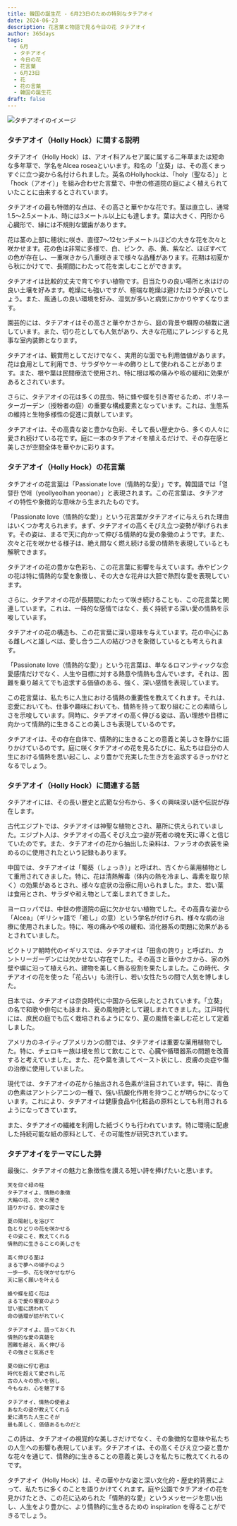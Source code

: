 ```yaml
---
title: 韓国の誕生花 - 6月23日のための特別なタチアオイ
date: 2024-06-23
description: 花言葉と物語で見る今日の花 タチアオイ
author: 365days
tags:
  - 6月
  - タチアオイ
  - 今日の花
  - 花言葉
  - 6月23日
  - 花
  - 花の言葉
  - 韓国の誕生花
draft: false
---
```



![タチアオイのイメージ](https://cdn.pixabay.com/photo/2018/08/15/05/58/hollyhock-3607356_1280.jpg#center#center)


### タチアオイ（Holly Hock）に関する説明

タチアオイ（Holly Hock）は、アオイ科アルセア属に属する二年草または短命な多年草で、学名をAlcea roseaといいます。和名の「立葵」は、その高くまっすぐに立つ姿から名付けられました。英名のHollyhockは、「holy（聖なる）」と「hock（アオイ）」を組み合わせた言葉で、中世の修道院の庭によく植えられていたことに由来するとされています。

タチアオイの最も特徴的な点は、その高さと華やかな花です。茎は直立し、通常1.5〜2.5メートル、時には3メートル以上にも達します。葉は大きく、円形から心臓形で、縁には不規則な鋸歯があります。

花は茎の上部に穂状に咲き、直径7〜12センチメートルほどの大きな花を次々と咲かせます。花の色は非常に多様で、白、ピンク、赤、黄、紫など、ほぼすべての色が存在し、一重咲きから八重咲きまで様々な品種があります。花期は初夏から秋にかけてで、長期間にわたって花を楽しむことができます。

タチアオイは比較的丈夫で育てやすい植物です。日当たりの良い場所と水はけの良い土壌を好みます。乾燥にも強いですが、極端な乾燥は避けたほうが良いでしょう。また、風通しの良い環境を好み、湿気が多いと病気にかかりやすくなります。

園芸的には、タチアオイはその高さと華やかさから、庭の背景や塀際の植栽に適しています。また、切り花としても人気があり、大きな花瓶にアレンジすると見事な室内装飾となります。

タチアオイは、観賞用としてだけでなく、実用的な面でも利用価値があります。花は食用として利用でき、サラダやケーキの飾りとして使われることがあります。また、根や葉は民間療法で使用され、特に根は喉の痛みや咳の緩和に効果があるとされています。

さらに、タチアオイの花は多くの昆虫、特に蜂や蝶を引き寄せるため、ポリネーターガーデン（授粉者の庭）の重要な構成要素となっています。これは、生態系の維持と生物多様性の促進に貢献しています。

タチアオイは、その高貴な姿と豊かな色彩、そして長い歴史から、多くの人々に愛され続けている花です。庭に一本のタチアオイを植えるだけで、その存在感と美しさが空間全体を華やかに彩ります。

### タチアオイ（Holly Hock）の花言葉

タチアオイの花言葉は「Passionate love（情熱的な愛）」です。韓国語では「열렬한 연애（yeollyeolhan yeonae）」と表現されます。この花言葉は、タチアオイの特性や象徴的な意味から生まれたものです。

「Passionate love（情熱的な愛）」という花言葉がタチアオイに与えられた理由はいくつか考えられます。まず、タチアオイの高くそびえ立つ姿勢が挙げられます。その姿は、まるで天に向かって伸びる情熱的な愛の象徴のようです。また、次々と花を咲かせる様子は、絶え間なく燃え続ける愛の情熱を表現しているとも解釈できます。

タチアオイの花の豊かな色彩も、この花言葉に影響を与えています。赤やピンクの花は特に情熱的な愛を象徴し、その大きな花弁は大胆で熱烈な愛を表現しています。

さらに、タチアオイの花が長期間にわたって咲き続けることも、この花言葉と関連しています。これは、一時的な感情ではなく、長く持続する深い愛の情熱を示唆しています。

タチアオイの花の構造も、この花言葉に深い意味を与えています。花の中心にある雌しべと雄しべは、愛し合う二人の結びつきを象徴しているとも考えられます。

「Passionate love（情熱的な愛）」という花言葉は、単なるロマンティックな恋愛感情だけでなく、人生や目標に対する熱意や情熱も含んでいます。それは、困難を乗り越えてでも追求する価値のある、強く、深い感情を表現しています。

この花言葉は、私たちに人生における情熱の重要性を教えてくれます。それは、恋愛においても、仕事や趣味においても、情熱を持って取り組むことの素晴らしさを示唆しています。同時に、タチアオイの高く伸びる姿は、高い理想や目標に向かって情熱的に生きることの美しさも表現しているのです。

タチアオイは、その存在自体で、情熱的に生きることの意義と美しさを静かに語りかけているのです。庭に咲くタチアオイの花を見るたびに、私たちは自分の人生における情熱を思い起こし、より豊かで充実した生き方を追求するきっかけとなるでしょう。

### タチアオイ（Holly Hock）に関連する話

タチアオイには、その長い歴史と広範な分布から、多くの興味深い話や伝説が存在します。

古代エジプトでは、タチアオイは神聖な植物とされ、墓所に供えられていました。エジプト人は、タチアオイの高くそびえ立つ姿が死者の魂を天に導くと信じていたのです。また、タチアオイの花から抽出した染料は、ファラオの衣装を染めるのに使用されたという記録もあります。

中国では、タチアオイは「蜀葵（しょっき）」と呼ばれ、古くから薬用植物として重用されてきました。特に、花は清熱解毒（体内の熱を冷まし、毒素を取り除く）の効果があるとされ、様々な症状の治療に用いられました。また、若い葉は食用とされ、サラダや和え物として楽しまれてきました。

ヨーロッパでは、中世の修道院の庭に欠かせない植物でした。その高貴な姿から「Alcea」（ギリシャ語で「癒し」の意）という学名が付けられ、様々な病の治療に使用されました。特に、喉の痛みや咳の緩和、消化器系の問題に効果があるとされていました。

ビクトリア朝時代のイギリスでは、タチアオイは「田舎の誇り」と呼ばれ、カントリーガーデンには欠かせない存在でした。その高さと華やかさから、家の外壁や塀に沿って植えられ、建物を美しく飾る役割を果たしました。この時代、タチアオイの花を使った「花占い」も流行し、若い女性たちの間で人気を博しました。

日本では、タチアオイは奈良時代に中国から伝来したとされています。「立葵」の名で和歌や俳句にも詠まれ、夏の風物詩として親しまれてきました。江戸時代には、庶民の庭でも広く栽培されるようになり、夏の風情を楽しむ花として定着しました。

アメリカのネイティブアメリカンの間では、タチアオイは重要な薬用植物でした。特に、チェロキー族は根を煎じて飲むことで、心臓や循環器系の問題を改善すると考えていました。また、花や葉を潰してペースト状にし、皮膚の炎症や傷の治療に使用していました。

現代では、タチアオイの花から抽出される色素が注目されています。特に、青色の色素はアントシアニンの一種で、強い抗酸化作用を持つことが明らかになっています。これにより、タチアオイは健康食品や化粧品の原料としても利用されるようになってきています。

また、タチアオイの繊維を利用した紙づくりも行われています。特に環境に配慮した持続可能な紙の原料として、その可能性が研究されています。

### タチアオイをテーマにした詩

最後に、タチアオイの魅力と象徴性を讃える短い詩を捧げたいと思います。

```
天を仰ぐ緑の柱
タチアオイよ、情熱の象徴
大輪の花、次々と開き
語りかける、愛の深さを

夏の陽射しを浴びて
色とりどりの花を咲かせる
その姿こそ、教えてくれる
情熱的に生きることの美しさを

高く伸びる茎は
まるで夢への梯子のよう
一歩一歩、花を咲かせながら
天に届く願いを叶える

蜂や蝶を招く花は
まるで愛の饗宴のよう
甘い蜜に誘われて
命の循環が紡がれていく

タチアオイよ、語っておくれ
情熱的な愛の真髄を
困難を越え、高く伸びる
その強さと気高さを

夏の庭に佇む君は
時代を超えて愛されし花
古の人々の想いを宿し
今もなお、心を魅了する

タチアオイ、情熱の使者よ
あなたの姿が教えてくれる
愛に満ちた人生こそが
最も美しく、価値あるものだと
```

この詩は、タチアオイの視覚的な美しさだけでなく、その象徴的な意味や私たちの人生への影響も表現しています。タチアオイは、その高くそびえ立つ姿と豊かな花々を通じて、情熱的に生きることの意義と美しさを私たちに教えてくれるのです。

タチアオイ（Holly Hock）は、その華やかな姿と深い文化的・歴史的背景によって、私たちに多くのことを語りかけてくれます。庭や公園でタチアオイの花を見かけたとき、この花に込められた「情熱的な愛」というメッセージを思い出し、人生をより豊かに、より情熱的に生きるための inspiration を得ることができるでしょう。

